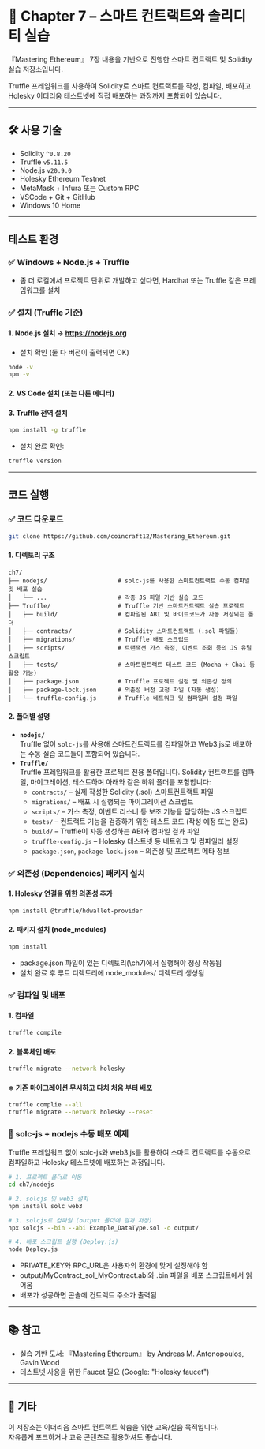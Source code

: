 
# 📘 Chapter 7 – 스마트 컨트랙트와 솔리디티 실습

『Mastering Ethereum』 7장 내용을 기반으로 진행한 스마트 컨트랙트 및 Solidity 실습 저장소입니다.

Truffle 프레임워크를 사용하여 Solidity로 스마트 컨트랙트를 작성, 컴파일, 배포하고  
Holesky 이더리움 테스트넷에 직접 배포하는 과정까지 포함되어 있습니다.

---

## 🛠 사용 기술

- Solidity `^0.8.20`
- Truffle `v5.11.5`
- Node.js `v20.9.0`
- Holesky Ethereum Testnet
- MetaMask + Infura 또는 Custom RPC
- VSCode + Git + GitHub
- Windows 10 Home

---

## 테스트 환경

  ### ✅ **Windows + Node.js + Truffle**
   - 좀 더 로컬에서 프로젝트 단위로 개발하고 싶다면, Hardhat 또는 Truffle 같은 프레임워크를 설치

  ### ✅ **설치 (Truffle 기준)**
  
  #### 1. Node.js 설치 → https://nodejs.org
  
  - 설치 확인 (둘 다 버전이 출력되면 OK)
  ```bash
  node -v
  npm -v
  ```
  
  #### 2. VS Code 설치 (또는 다른 에디터)
  
  #### 3. Truffle 전역 설치
  ```bash
  npm install -g truffle
  ```
  - 설치 완료 확인:
  ```bash
  truffle version
  ```
---

## 코드 실행
  ### ✅ **코드 다운로드**
  ```bash
  git clone https://github.com/coincraft12/Mastering_Ethereum.git
  ```
  
  #### 1. 디렉토리 구조
  ```
  ch7/
  ├── nodejs/                    # solc-js를 사용한 스마트컨트랙트 수동 컴파일 및 배포 실습
  │   └── ...                    # 각종 JS 파일 기반 실습 코드
  ├── Truffle/                   # Truffle 기반 스마트컨트랙트 실습 프로젝트
  │   ├── build/                 # 컴파일된 ABI 및 바이트코드가 자동 저장되는 폴더
  │   ├── contracts/             # Solidity 스마트컨트랙트 (.sol 파일들)
  │   ├── migrations/            # Truffle 배포 스크립트
  │   ├── scripts/               # 트랜잭션 가스 측정, 이벤트 조회 등의 JS 유틸 스크립트
  │   ├── tests/                 # 스마트컨트랙트 테스트 코드 (Mocha + Chai 등 활용 가능)
  │   ├── package.json           # Truffle 프로젝트 설정 및 의존성 정의
  │   ├── package-lock.json      # 의존성 버전 고정 파일 (자동 생성)
  │   └── truffle-config.js      # Truffle 네트워크 및 컴파일러 설정 파일
  ```
  
  #### 2. 폴더별 설명
   - **`nodejs/`**  
   Truffle 없이 `solc-js`를 사용해 스마트컨트랙트를 컴파일하고 Web3.js로 배포하는 수동 실습 코드들이 포함되어 있습니다.
   - **`Truffle/`**  
   Truffle 프레임워크를 활용한 프로젝트 전용 폴더입니다. Solidity 컨트랙트를 컴파일, 마이그레이션, 테스트하며 아래와 같은 하위 폴더를 포함합니다:
     - `contracts/` – 실제 작성한 Solidity (.sol) 스마트컨트랙트 파일
     - `migrations/` – 배포 시 실행되는 마이그레이션 스크립트
     - `scripts/` – 가스 측정, 이벤트 리스너 등 보조 기능을 담당하는 JS 스크립트
     - `tests/` – 컨트랙트 기능을 검증하기 위한 테스트 코드 (작성 예정 또는 완료)
     - `build/` – Truffle이 자동 생성하는 ABI와 컴파일 결과 파일
     - `truffle-config.js` – Holesky 테스트넷 등 네트워크 및 컴파일러 설정
     - `package.json`, `package-lock.json` – 의존성 및 프로젝트 메타 정보

 ### ✅ **의존성 (Dependencies) 패키지 설치**

  #### 1. Holesky 연결을 위한 의존성 추가
  ```bash
  npm install @truffle/hdwallet-provider
  ```
  
  #### 2. 패키지 설치 (node_modules)
  ```bash
  npm install
  ```
  - package.json 파일이 있는 디렉토리(\ch7\)에서 실행해야 정상 작동됨
  - 설치 완료 후 루트 디렉토리에 node_modules/ 디렉토리 생성됨

 ### ✅ **컴파일 및 배포**
   
   #### 1. 컴파일
   ```bash
   truffle compile
   ```

   #### 2. 블록체인 배포
   ```bash
   truffle migrate --network holesky
   ```

   #### ※ 기존 마이그레이션 무시하고 다치 처음 부터 배포
   ```bash
   truffle complie --all
   truffle migrate --network holesky --reset
   ```
 
 ### 🧰 **solc-js + nodejs 수동 배포 예제**
   Truffle 프레임워크 없이 solc-js와 web3.js를 활용하여 스마트 컨트랙트를 수동으로 컴파일하고 Holesky 테스트넷에 배포하는 과정입니다.
   ```bash
   # 1. 프로젝트 폴더로 이동
   cd ch7/nodejs
   
   # 2. solcjs 및 web3 설치
   npm install solc web3
   
   # 3. solcjs로 컴파일 (output 폴더에 결과 저장)
   npx solcjs --bin --abi Example_DataType.sol -o output/
   
   # 4. 배포 스크립트 실행 (Deploy.js)
   node Deploy.js
   ```
   - PRIVATE_KEY와 RPC_URL은 사용자의 환경에 맞게 설정해야 함
   - output/MyContract_sol_MyContract.abi와 .bin 파일을 배포 스크립트에서 읽어옴
   - 배포가 성공하면 콘솔에 컨트랙트 주소가 출력됨
---

## 📚 참고

- 실습 기반 도서: 『Mastering Ethereum』 by Andreas M. Antonopoulos, Gavin Wood
- 테스트넷 사용을 위한 Faucet 필요 (Google: "Holesky faucet")

---

## 🙌 기타

이 저장소는 이더리움 스마트 컨트랙트 학습을 위한 교육/실습 목적입니다.  
자유롭게 포크하거나 교육 콘텐츠로 활용하셔도 좋습니다.
